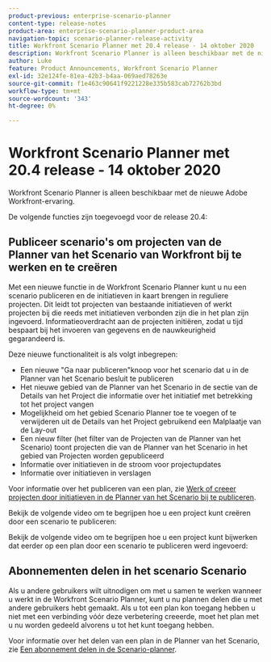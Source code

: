 ```yaml
---
product-previous: enterprise-scenario-planner
content-type: release-notes
product-area: enterprise-scenario-planner-product-area
navigation-topic: scenario-planner-release-activity
title: Workfront Scenario Planner met 20.4 release - 14 oktober 2020
description: Workfront Scenario Planner is alleen beschikbaar met de nieuwe Adobe Workfront-ervaring.
author: Luke
feature: Product Announcements, Workfront Scenario Planner
exl-id: 32e124fe-81ea-42b3-b4aa-069aed78263e
source-git-commit: f1e463c90641f9221228e335b583cab72762b3bd
workflow-type: tm+mt
source-wordcount: '343'
ht-degree: 0%

---
```


# Workfront Scenario Planner met 20.4 release - 14 oktober 2020

Workfront Scenario Planner is alleen beschikbaar met de nieuwe Adobe Workfront-ervaring.

De volgende functies zijn toegevoegd voor de release 20.4:

## Publiceer scenario&#39;s om projecten van de Planner van het Scenario van Workfront bij te werken en te creëren

Met een nieuwe functie in de Workfront Scenario Planner kunt u nu een scenario publiceren en de initiatieven in kaart brengen in reguliere projecten. Dit leidt tot projecten van bestaande initiatieven of werkt projecten bij die reeds met initiatieven verbonden zijn die in het plan zijn ingevoerd. Informatieoverdracht aan de projecten initiëren, zodat u tijd bespaart bij het invoeren van gegevens en de nauwkeurigheid gegarandeerd is.

Deze nieuwe functionaliteit is als volgt inbegrepen:

* Een nieuwe &quot;Ga naar publiceren&quot;knoop voor het scenario dat u in de Planner van het Scenario besluit te publiceren
* Het nieuwe gebied van de Planner van het Scenario in de sectie van de Details van het Project die informatie over het initiatief met betrekking tot het project vangen
* Mogelijkheid om het gebied Scenario Planner toe te voegen of te verwijderen uit de Details van het Project gebruikend een Malplaatje van de Lay-out
* Een nieuw filter (het filter van de Projecten van de Planner van het Scenario) toont projecten die van de Planner van het Scenario in het gebied van Projecten worden gepubliceerd
* Informatie over initiatieven in de stroom voor projectupdates
* Informatie over initiatieven in verslagen

Voor informatie over het publiceren van een plan, zie [Werk of creeer projecten door initiatieven in de Planner van het Scenario bij te publiceren](../../../scenario-planner/publish-scenarios-update-projects.md).

Bekijk de volgende video om te begrijpen hoe u een project kunt creëren door een scenario te publiceren:

Bekijk de volgende video om te begrijpen hoe u een project kunt bijwerken dat eerder op een plan door een scenario te publiceren werd ingevoerd:

## Abonnementen delen in het scenario Scenario

Als u andere gebruikers wilt uitnodigen om met u samen te werken wanneer u werkt in de Workfront Scenario Planner, kunt u nu plannen delen die u met andere gebruikers hebt gemaakt. Als u tot een plan kon toegang hebben u niet met een verbinding vóór deze verbetering creeerde, moet het plan met u nu worden gedeeld alvorens u tot het kunt toegang hebben.

Voor informatie over het delen van een plan in de Planner van het Scenario, zie [Een abonnement delen in de Scenario-planner](../../../scenario-planner/share-a-plan.md).


